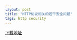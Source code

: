 ```yaml
---
layout: post
title: "HTTP协议相关的若干安全问题"
tags: http security
---
```


[下载地址](https://speakerd.s3.amazonaws.com/presentations/e61a6d90e32701302bc5765f3158560b/HTTP%E5%8D%8F%E8%AE%AE%E7%9B%B8%E5%85%B3%E7%9A%84%E8%8B%A5%E5%B9%B2%E5%AE%89%E5%85%A8%E9%97%AE%E9%A2%98.pdf)

<script async="async" class="speakerdeck-embed" data-id="e61a6d90e32701302bc5765f3158560b" data-ratio="1.2994923857868" src="//speakerdeck.com/assets/embed.js"></script>
